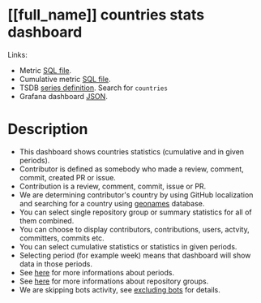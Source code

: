 <h1 id="dashboard-header">[[full_name]] countries stats dashboard</h1>
<p>Links:</p>
<ul>
<li>Metric <a href="https://github.com/cncf/devstats/blob/master/metrics/shared/countries.sql" target="_blank">SQL file</a>.</li>
<li>Cumulative metric <a href="https://github.com/cncf/devstats/blob/master/metrics/shared/countries_cum.sql" target="_blank">SQL file</a>.</li>
<li>TSDB <a href="https://github.com/cncf/devstats/blob/master/metrics/shared/metrics.yaml" target="_blank">series definition</a>. Search for <code>countries</code></li>
<li>Grafana dashboard <a href="https://github.com/cncf/devstats/blob/master/grafana/dashboards/[[lower_name]]/countries-stats.json" target="_blank">JSON</a>.</li>
</ul>
<h1 id="description">Description</h1>
<ul>
<li>This dashboard shows countries statistics (cumulative and in given periods).</li>
<li>Contributor is defined as somebody who made a review, comment, commit, created PR or issue.</li>
<li>Contribution is a review, comment, commit, issue or PR.</li>
<li>We are determining contributor's country by using GitHub localization and searching for a country using <a href="http://www.geonames.org" target="_blank">geonames</a> database.</li>
<li>You can select single repository group or summary statistics for all of them combined.</li>
<li>You can choose to display contributors, contributions, users, actvity, committers, commits etc.</li>
<li>You can select cumulative statistics or statistics in given periods.</li>
<li>Selecting period (for example week) means that dashboard will show data in those periods.</li>
<li>See <a href="https://github.com/cncf/devstats/blob/master/docs/periods.md" target="_blank">here</a> for more informations about periods.</li>
<li>See <a href="https://github.com/cncf/devstats/blob/master/docs/repository_groups.md" target="_blank">here</a> for more informations about repository groups.</li>
<li>We are skipping bots activity, see <a href="https://github.com/cncf/devstats/blob/master/docs/excluding_bots.md" target="_blank">excluding bots</a> for details.</li>
</ul>
